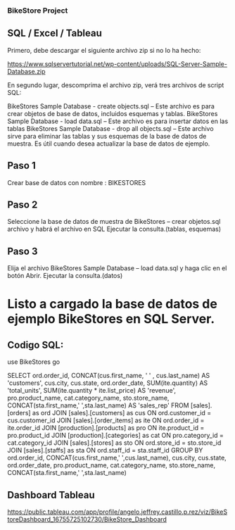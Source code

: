 ### BikeStore Project
## SQL / Excel / Tableau

Primero, debe descargar el siguiente archivo zip si no lo ha hecho:

https://www.sqlservertutorial.net/wp-content/uploads/SQL-Server-Sample-Database.zip


En segundo lugar, descomprima el archivo zip, verá tres archivos de script SQL:

 BikeStores Sample Database - create objects.sql – Este archivo es para crear objetos de base de datos, incluidos esquemas y tablas.
 BikeStores Sample Database - load data.sql – Este archivo es para insertar datos en las tablas
 BikeStores Sample Database - drop all objects.sql – Este archivo sirve para eliminar las tablas y sus esquemas de la base de datos de muestra. Es útil cuando desea actualizar la base de datos de ejemplo.

## Paso 1

Crear base de datos con nombre : BIKESTORES

## Paso 2

Seleccione la base de datos de muestra de BikeStores – crear objetos.sql archivo y habrá el archivo en SQL
Ejecutar la consulta.(tablas, esquemas)

## Paso 3 

Elija el archivo BikeStores Sample Database – load data.sql y haga clic en el botón Abrir.
Ejecutar la consulta.(datos)

# Listo a cargado la base de datos de ejemplo BikeStores en SQL Server.


## Codigo SQL:
use BikeStores
go

SELECT 
	ord.order_id,
	CONCAT(cus.first_name, ' ' , cus.last_name) AS 'customers',
	cus.city,
	cus.state,
	ord.order_date,
	SUM(ite.quantity) AS 'total_units',
	SUM(ite.quantity * ite.list_price) AS 'revenue',
	pro.product_name,
	cat.category_name,
	sto.store_name,
	CONCAT(sta.first_name,' ',sta.last_name) AS 'sales_rep'
FROM [sales].[orders] as ord
JOIN [sales].[customers] as cus
ON ord.customer_id = cus.customer_id
JOIN [sales].[order_items] as ite
ON ord.order_id = ite.order_id
JOIN [production].[products] as pro
ON ite.product_id = pro.product_id
JOIN [production].[categories] as cat
ON pro.category_id = cat.category_id
JOIN [sales].[stores] as sto
ON ord.store_id = sto.store_id
JOIN [sales].[staffs] as sta
ON ord.staff_id = sta.staff_id
GROUP BY
	ord.order_id,
	CONCAT(cus.first_name,' ',cus.last_name),
	cus.city,
	cus.state,
	ord.order_date,
	pro.product_name,
	cat.category_name,
	sto.store_name,
	CONCAT(sta.first_name,' ',sta.last_name)
	

## Dashboard Tableau 
 https://public.tableau.com/app/profile/angelo.jeffrey.castillo.p.rez/viz/BikeStoreDashboard_16755725102730/BikeStore_Dashboard



